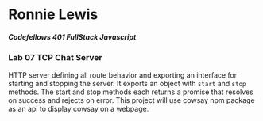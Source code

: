 # Ronnie Lewis 
##### Codefellows 401 FullStack Javascript
### Lab 07 TCP Chat Server

HTTP server defining all route behavior and exporting an interface for starting and stopping the server. It exports an object with `start` and `stop` methods. The start and stop methods each returns a promise that resolves on success and rejects on error. This project will use cowsay npm package as an api to display cowsay on a webpage.
